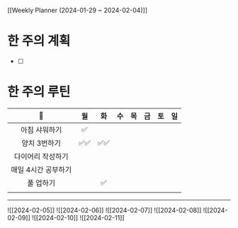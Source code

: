 [[Weekly Planner (2024-01-29 ~ 2024-02-04)]]
# 한 주의 계획
- [ ] 

# 한 주의 루틴
| 🐣 | 월 | 화 | 수 | 목 | 금 | 토 | 일 |
| :--: | :--: | :--: | :--: | :--: | :--: | :--: | :--: |
| 아침 샤워하기 | ✅ |  |  |  |  |  |  |
| 양치 3번하기 | ✅✅ | ✅✅ |  |  |  |  |  |
| 다이어리 작성하기 |  |  |  |  |  |  |  |
| 매일 4시간 공부하기 |  |  |  |  |  |  |  |
| 풀 업하기 |  | ✅ |  |  |  |  |  |
|  |  |  |  |  |  |  |  |

---
![[2024-02-05]]
![[2024-02-06]]
![[2024-02-07]]
![[2024-02-08]]
![[2024-02-09]]
![[2024-02-10]]
![[2024-02-11]]